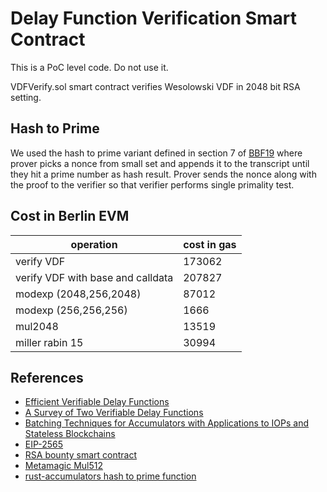 # Delay Function Verification Smart Contract

This is a PoC level code. Do not use it.

VDFVerify.sol smart contract verifies Wesolowski VDF in 2048 bit RSA setting.

## Hash to Prime

We used the hash to prime variant defined in section 7 of [BBF19](https://eprint.iacr.org/2020/149.pdf)
where prover picks a nonce from small set and appends it to the transcript until they hit a prime number as hash result.
Prover sends the nonce along with the proof to the verifier so that verifier performs single primality test.

## Cost in Berlin EVM

| operation                         | cost in gas |
| --------------------------------- | ----------- |
| verify VDF                        | 173062      |
| verify VDF with base and calldata | 207827      |
| modexp (2048,256,2048)            | 87012       |
| modexp (256,256,256)              | 1666        |
| mul2048                           | 13519       |
| miller rabin 15                   | 30994       |

## References

- [Efficient Verifiable Delay Functions](https://eprint.iacr.org/2018/623.pdf)
- [A Survey of Two Verifiable Delay Functions](https://eprint.iacr.org/2018/712.pdf)
- [Batching Techniques for Accumulators with Applications to IOPs and Stateless Blockchains](https://eprint.iacr.org/2020/149.pdf)
- [EIP-2565](https://eips.ethereum.org/EIPS/eip-2565)
- [RSA bounty smart contract](https://github.com/dankrad/rsa-bounty)
- [Metamagic Mul512](https://medium.com/wicketh/mathemagic-full-multiply-27650fec525d)
- [rust-accumulators hash to prime function](https://github.com/dignifiedquire/rust-accumulators/blob/master/src/hash.rs)
